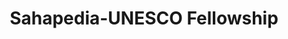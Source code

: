 ---
title: Sahapedia-UNESCO Fellowship
year: 2020
excerpt: https://www.sahapedia.org/sahapedia-unesco-fellowship-2020 <a href="https://www.example.com/my great page">link</a>
---